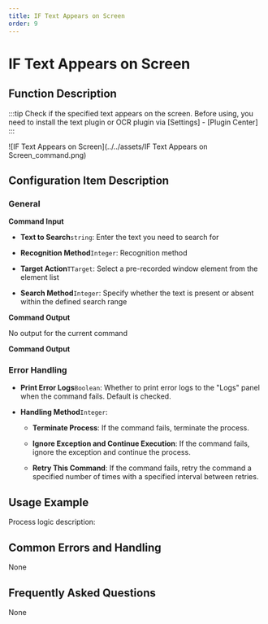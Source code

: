 ```yaml
---
title: IF Text Appears on Screen
order: 9
---
```


# IF Text Appears on Screen

## Function Description

:::tip 
Check if the specified text appears on the screen. Before using, you need to install the text plugin or OCR plugin via [Settings] - [Plugin Center]
:::

![IF Text Appears on Screen](../../assets/IF Text Appears on Screen_command.png)

## Configuration Item Description

### General

**Command Input**

- **Text to Search**`string`: Enter the text you need to search for

- **Recognition Method**`Integer`: Recognition method

- **Target Action**`TTarget`: Select a pre-recorded window element from the element list

- **Search Method**`Integer`: Specify whether the text is present or absent within the defined search range


**Command Output**

No output for the current command


**Command Output**

### Error Handling

- **Print Error Logs**`Boolean`: Whether to print error logs to the "Logs" panel when the command fails. Default is checked. 

- **Handling Method**`Integer`:

    - **Terminate Process**: If the command fails, terminate the process.

    - **Ignore Exception and Continue Execution**: If the command fails, ignore the exception and continue the process.

    - **Retry This Command**: If the command fails, retry the command a specified number of times with a specified interval between retries.

## Usage Example

Process logic description:

## Common Errors and Handling

None

## Frequently Asked Questions

None

